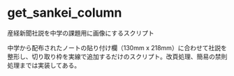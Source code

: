 # get_sankei_column
産経新聞社説を中学の課題用に画像にするスクリプト

中学から配布されたノートの貼り付け欄（130mm x 218mm）に合わせて社説を整形し、切り取り枠を実線で追加するだけのスクリプト。改頁処理、簡易の禁則処理までは実装してある。
